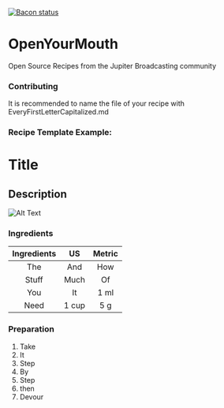 [![Bacon status](https://img.shields.io/badge/bacon-frying-brightgreen.svg)](http://www.jupiterbroadcasting.com/show/unfilter/)

OpenYourMouth
=============

Open Source Recipes from the Jupiter Broadcasting community

### Contributing

It is recommended to name the file of your recipe with EveryFirstLetterCapitalized.md

### Recipe Template Example:



# Title
## Description

![Alt Text](http://i.imgur.com/tYjfo5M.png "Title")

### Ingredients

|Ingredients | US    |Metric |
|:----------:|:-----:|:-----:|
| The        | And   | How   |
| Stuff      | Much  | Of    |
| You        | It    | 1 ml  |
| Need       | 1 cup | 5 g   |


### Preparation

1. Take
2. It
3. Step
4. By
5. Step
6. then
7. Devour
